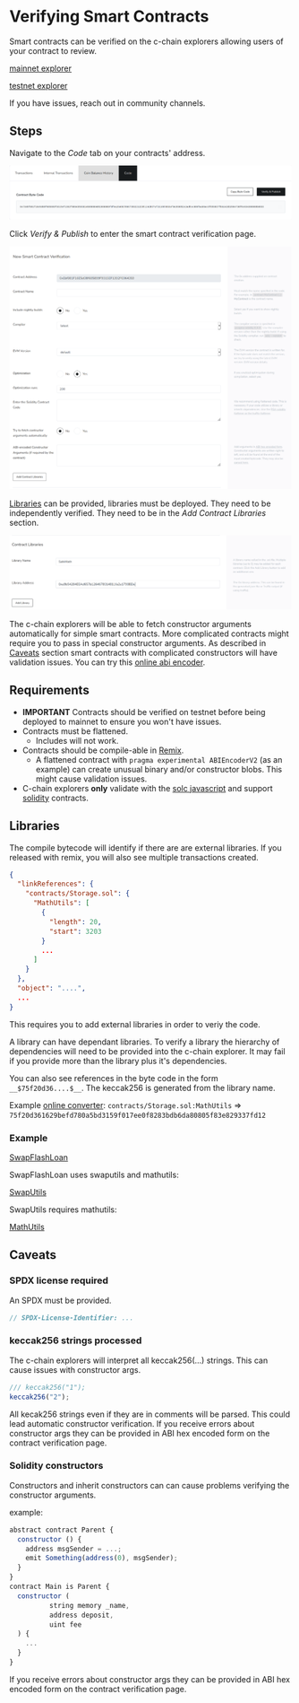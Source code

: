 # Verifying Smart Contracts

Smart contracts can be verified on the c-chain explorers allowing users of your contract to review.

[mainnet explorer](https://cchain.explorer.avax.network/)

[testnet explorer](https://cchain.explorer.avax-test.network/)

If you have issues, reach out in community channels.

## Steps

Navigate to the *Code* tab on your contracts' address.

![Verify &amp; Publish](../../../.gitbook/assets/smart-contract-verify-page.png)

Click *Verify &amp; Publish* to enter the smart contract verification page.

![Contract Entry](../../../.gitbook/assets/smart-contract-input-page.png)

[Libraries](https://docs.soliditylang.org/en/v0.8.4/contracts.html?highlight=libraries#libraries) can be provided, libraries must be deployed.  They need to be independently verified.   They need to be in the *Add Contract Libraries* section.

![Libraries](../../../.gitbook/assets/smart-contract-library.png)

The c-chain explorers will be able to fetch constructor arguments automatically for simple smart contracts.  More complicated contracts might require you to pass in special constructor arguments.
As described in [Caveats](#caveats) section smart contracts with complicated constructors will have validation issues.
You can try this [online abi encoder](https://abi.hashex.org/).

## Requirements

* **IMPORTANT** Contracts should be verified on testnet before being deployed to mainnet to ensure you won't have issues.
* Contracts must be flattened.
  - Includes will not work.  
* Contracts should be compile-able in [Remix](https://remix.ethereum.org).
  - A flattened contract with `pragma experimental ABIEncoderV2` (as an example) can create unusual binary and/or constructor blobs.  This might cause validation issues.
* C-chain explorers **only** validate with the [solc javascript](https://github.com/ethereum/solc-bin) and support [solidity](https://docs.soliditylang.org) contracts.

## Libraries

The compile bytecode will identify if there are are external libraries.  If you released with remix, you will also see multiple transactions created.

```json
{
  "linkReferences": {
    "contracts/Storage.sol": {
      "MathUtils": [
        {
          "length": 20,
          "start": 3203
        }
        ...
      ]
    }
  },
  "object": "....",
  ...
}
```

This requires you to add external libraries in order to veriy the code.

A library can have dependant libraries.  To verify a library the hierarchy of dependencies will need to be provided into the c-chain explorer.  It may fail if you provide more than the library plus it's dependencies.

You can also see references in the byte code in the form `__$75f20d36....$__`.  The keccak256 is generated from the library name.

Example [online converter](https://emn178.github.io/online-tools/keccak_256.html):
`contracts/Storage.sol:MathUtils` => `75f20d361629befd780a5bd3159f017ee0f8283bdb6da80805f83e829337fd12`

### Example

[SwapFlashLoan](https://cchain.explorer.avax-test.network/address/0x12DF75Fed4DEd309477C94cE491c67460727C0E8/contracts)

SwapFlashLoan uses swaputils and mathutils:

[SwapUtils](https://cchain.explorer.avax-test.network/address/0x6703e4660E104Af1cD70095e2FeC337dcE034dc1/contracts)

SwapUtils requires mathutils:

[MathUtils](https://cchain.explorer.avax-test.network/address/0xbA21C84E4e593CB1c6Fe6FCba340fa7795476966/contracts)


## Caveats

### SPDX license required

An SPDX must be provided.
```javascript
// SPDX-License-Identifier: ...
```

### keccak256 strings processed

The c-chain explorers will interpret all keccak256(...) strings.  This can cause issues with constructor args.
```javascript
/// keccak256("1");
keccak256("2");
```
All kecak256 strings even if they are in comments will be parsed.
This could lead automatic constructor verification.  If you receive errors about constructor args they can be provided in ABI hex encoded form on the contract verification page.

### Solidity constructors

Constructors and inherit constructors can can cause problems verifying the constructor arguments.

example:
```javascript
abstract contract Parent {
  constructor () {
    address msgSender = ...;
    emit Something(address(0), msgSender);
  }
}
contract Main is Parent {
  constructor (
          string memory _name,
          address deposit,
          uint fee
  ) {
    ...
  }
}
```

If you receive errors about constructor args they can be provided in ABI hex encoded form on the contract verification page.

